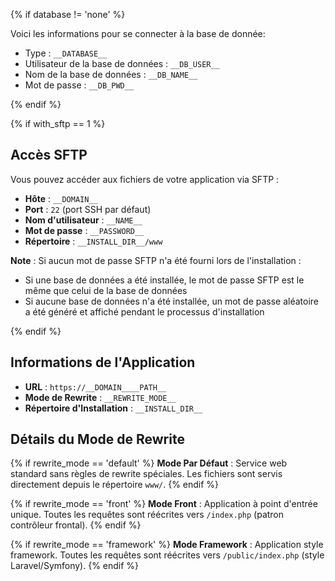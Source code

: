{% if database != 'none' %}

Voici les informations pour se connecter à la base de donnée:

- Type : `__DATABASE__`
- Utilisateur de la base de données : `__DB_USER__`
- Nom de la base de données : `__DB_NAME__`
- Mot de passe : `__DB_PWD__`

{% endif %}

{% if with_sftp == 1 %}

## Accès SFTP

Vous pouvez accéder aux fichiers de votre application via SFTP :

- **Hôte** : `__DOMAIN__`
- **Port** : `22` (port SSH par défaut)
- **Nom d'utilisateur** : `__NAME__`
- **Mot de passe** : `__PASSWORD__`
- **Répertoire** : `__INSTALL_DIR__/www`

**Note** : Si aucun mot de passe SFTP n'a été fourni lors de l'installation :
- Si une base de données a été installée, le mot de passe SFTP est le même que celui de la base de données
- Si aucune base de données n'a été installée, un mot de passe aléatoire a été généré et affiché pendant le processus d'installation

{% endif %}

## Informations de l'Application

- **URL** : `https://__DOMAIN____PATH__`
- **Mode de Rewrite** : `__REWRITE_MODE__`
- **Répertoire d'Installation** : `__INSTALL_DIR__`

## Détails du Mode de Rewrite

{% if rewrite_mode == 'default' %}
**Mode Par Défaut** : Service web standard sans règles de rewrite spéciales. Les fichiers sont servis directement depuis le répertoire `www/`.
{% endif %}

{% if rewrite_mode == 'front' %}
**Mode Front** : Application à point d'entrée unique. Toutes les requêtes sont réécrites vers `/index.php` (patron contrôleur frontal).
{% endif %}

{% if rewrite_mode == 'framework' %}
**Mode Framework** : Application style framework. Toutes les requêtes sont réécrites vers `/public/index.php` (style Laravel/Symfony).
{% endif %}
